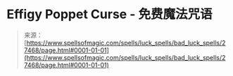 <!--yml

category: 未分类

date: 2024-06-12 19:16:32

-->

# Effigy Poppet Curse - 免费魔法咒语

> 来源：[https://www.spellsofmagic.com/spells/luck_spells/bad_luck_spells/27468/page.html#0001-01-01](https://www.spellsofmagic.com/spells/luck_spells/bad_luck_spells/27468/page.html#0001-01-01)
